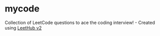 # mycode
Collection of LeetCode questions to ace the coding interview! - Created using [LeetHub v2](https://github.com/arunbhardwaj/LeetHub-2.0)
